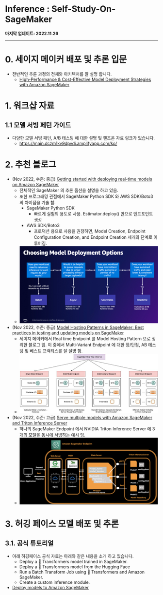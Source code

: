 # Inference : Self-Study-On-SageMaker

**마지막 업데이트: 2022.11.26**


---

# 0. 세이지 메이커 배포 및 추론 입문
- 전반적인 추론 과정의 전체와 아키텍처를 잘 설명 합니다.
    - [High-Performance & Cost-Effective Model Deployment Strategies with Amazon SageMaker](https://www.youtube.com/watch?v=_-hX-2MqiOg)

# 1. 워크샵 자료
## 1.1 모델 서빙 페턴  가이드

* 다양한 모델 서빙 패턴, A/B 테스팅 에 대한 설명 및 핸즈온 자료 링크가 있습니다.
    * https://main.dczm1kv9dpvdi.amplifyapp.com/ko/
    
    
# 2. 추천 블로그
- (Nov 2022, 수준: 중급) [Getting started with deploying real-time models on Amazon SageMaker](https://aws.amazon.com/blogs/machine-learning/getting-started-with-deploying-real-time-models-on-amazon-sagemaker/) 
    - 전체적인 SageMaker 의 추론 옵션을 설명을 하고 있음. 
    - 또한 프로그래밍 관점에서  SageMaker Python SDK 와 AWS SDK/Boto3 의 차이점을 기술 함.
        - SageMaker Python SDK
            - 빠르게 실험의 용도로 사용. Estimator.deploy() 만으로 엔드포인트 생성
        - AWS SDK/Boto3
            - 프로덕션 용으로 사용을 권장하면, Model Creation, Endpoint Configuration Creation, and Endpoint Creation 세개의 단계로 이루어짐.            
    - ![model-deployment-options.png](img/model-deployment-options.png)
- (Nov 2022, 수준: 중급) [Model Hosting Patterns in SageMaker: Best practices in testing and updating models on SageMaker](https://aws.amazon.com/blogs/machine-learning/model-hosting-patterns-in-sagemaker-best-practices-in-testing-and-updating-models-on-sagemaker/)
    - 세이지 메이커에서 Real time Endpoint 를 Model Hosting Pattern 으로 정리한 블로그 임. 이 중에서 Multi-Variant Endpoint 에 대한 장/단점, AB 테스팅 및  베스트 프랙티스를 잘 설명 함. 
    - ![real-time-inference.jpeg](img/real-time-inference.jpeg)
- (Nov 2022, 수준: 고급) [Serve multiple models with Amazon SageMaker and Triton Inference Server](https://aws.amazon.com/blogs/machine-learning/serve-multiple-models-with-amazon-sagemaker-and-triton-inference-server/)
    - 하나의 SageMaker Endpoint 에서 NVIDIA Triton Inference Server 에 3개의 모델을 동시에 서빙하는 예시 임.
    - ![triton-server.png](img/triton-server.png)
    
    
# 3. 허깅 페이스 모델 배포 및 추론

## 3.1. 공식 튜토리얼
- 아래 허깅페이스 공식 자료는 아래와 같은 내용을 소개 하고 있습니다.
    - Deploy a 🤗 Transformers model trained in SageMaker.
    - Deploy a 🤗 Transformers model from the Hugging Face 
    - Run a Batch Transform Job using 🤗 Transformers and Amazon SageMaker.
    - Create a custom inference module.
- [Deploy models to Amazon SageMaker](https://huggingface.co/docs/sagemaker/inference)
   
